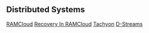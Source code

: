 ## Distributed Systems

[RAMCloud](http://web.stanford.edu/~ouster/cgi-bin/papers/ramcloud.pdf)
[Recovery In RAMCloud](http://web.stanford.edu/~ouster/cgi-bin/papers/ramcloud-recovery.pdf)
[Tachyon](http://www.cs.berkeley.edu/~haoyuan/papers/2014_socc_tachyon.pdf)
[D-Streams](http://people.csail.mit.edu/matei/papers/2013/sosp_spark_streaming.pdf)


